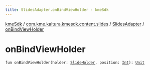 ```yaml
---
title: SlidesAdapter.onBindViewHolder - kmeSdk
---
```


[kmeSdk](../../index.html) / [com.kme.kaltura.kmesdk.content.slides](../index.html) / [SlidesAdapter](index.html) / [onBindViewHolder](./on-bind-view-holder.html)

# onBindViewHolder

`fun onBindViewHolder(holder: `[`SlideHolder`](-slide-holder/index.html)`, position: `[`Int`](https://kotlinlang.org/api/latest/jvm/stdlib/kotlin/-int/index.html)`): `[`Unit`](https://kotlinlang.org/api/latest/jvm/stdlib/kotlin/-unit/index.html)